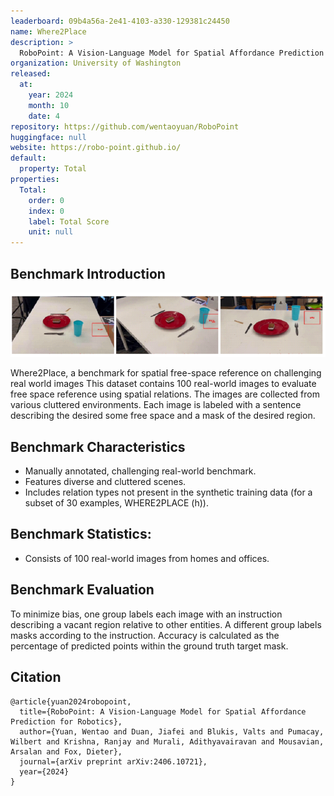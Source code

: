 ```yaml
---
leaderboard: 09b4a56a-2e41-4103-a330-129381c24450
name: Where2Place
description: >
  RoboPoint: A Vision-Language Model for Spatial Affordance Prediction for Robotics
organization: University of Washington
released:
  at:
    year: 2024
    month: 10
    date: 4
repository: https://github.com/wentaoyuan/RoboPoint
huggingface: null
website: https://robo-point.github.io/
default:
  property: Total
properties:
  Total:
    order: 0
    index: 0
    label: Total Score
    unit: null
---
```


## Benchmark Introduction

![alt text](assets/1-1.png)

Where2Place, a benchmark for spatial free-space reference on challenging real world images This dataset contains 100 real-world images to evaluate free space reference using spatial relations. The images are collected from various cluttered environments. Each image is labeled with a sentence describing the desired some free space and a mask of the desired region.

## Benchmark Characteristics

- Manually annotated, challenging real-world benchmark.
- Features diverse and cluttered scenes.
- Includes relation types not present in the synthetic training data (for a subset of 30 examples, WHERE2PLACE (h)).

## Benchmark Statistics:

- Consists of 100 real-world images from homes and offices.


## Benchmark Evaluation

To minimize bias, one group labels each image with an instruction describing a vacant region relative to other entities. A different group labels masks according to the instruction. Accuracy is calculated as the percentage of predicted points within the ground truth target mask.

## Citation

```
@article{yuan2024robopoint,
  title={RoboPoint: A Vision-Language Model for Spatial Affordance Prediction for Robotics},
  author={Yuan, Wentao and Duan, Jiafei and Blukis, Valts and Pumacay, Wilbert and Krishna, Ranjay and Murali, Adithyavairavan and Mousavian, Arsalan and Fox, Dieter},
  journal={arXiv preprint arXiv:2406.10721},
  year={2024}
}

```
